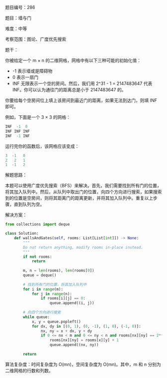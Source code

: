 题目编号：286

题目：墙与门

难度：中等

考察范围：图论、广度优先搜索

题干：

你被给定一个 m × n 的二维网格，网格中有以下三种可能的初始化值：

- -1 表示墙或是障碍物
- 0 表示一扇门
- INF 无限表示一个空的房间。然后，我们用 2^31 - 1 = 2147483647 代表 INF。你可以认为通往门的距离总是小于 2147483647 的。

你要给每个空房间位上填上该房间到最近门的距离，如果无法到达门，则填 INF 即可。

例如，下面是一个 3 × 3 的网格：

```python
INF  -1  0
INF INF INF
INF  -1 INF
```

运行完你的函数后，该网格应该变成：

```python
3  -1   0
2   2   1
1  -1   2
```

解题思路：

本题可以使用广度优先搜索（BFS）来解决。首先，我们需要找到所有门的位置，将其加入队列中。然后，从队列中取出门的位置，向四个方向进行搜索，如果搜索到的位置是空房间，则将其距离门的距离更新，并将其加入队列中。重复以上步骤，直到队列为空。

解决方案：

```python
from collections import deque

class Solution:
    def wallsAndGates(self, rooms: List[List[int]]) -> None:
        """
        Do not return anything, modify rooms in-place instead.
        """
        if not rooms:
            return
        
        m, n = len(rooms), len(rooms[0])
        queue = deque()
        
        # 找到所有门的位置，将其加入队列中
        for i in range(m):
            for j in range(n):
                if rooms[i][j] == 0:
                    queue.append((i, j))
        
        # 向四个方向进行搜索
        while queue:
            x, y = queue.popleft()
            for dx, dy in [(0, 1), (0, -1), (1, 0), (-1, 0)]:
                nx, ny = x + dx, y + dy
                if 0 <= nx < m and 0 <= ny < n and rooms[nx][ny] == 2**31 - 1:
                    rooms[nx][ny] = rooms[x][y] + 1
                    queue.append((nx, ny))
        
        return
```

算法复杂度：时间复杂度为 O(mn)，空间复杂度为 O(mn)。其中，m 和 n 分别为二维网格的行数和列数。